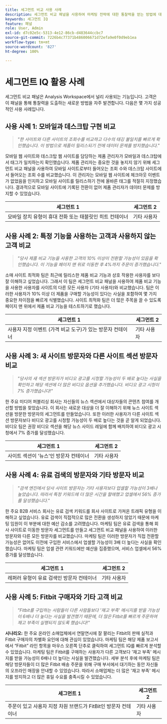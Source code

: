 ```yaml
---
title: 세그먼트 비교 사용 사례
description: 세그먼트 비교 패널을 사용하여 마케팅 전략에 대한 통찰력을 얻는 방법에 대한 실제 사용 사례를 알아봅니다.
keywords: 세그먼트 IQ
feature: 패널
role: User, Admin
exl-id: d7c02e5c-5313-4e12-86cb-d483644ccbc7
source-git-commit: 7226b4c77371b486006671d72efa9e0f0d9eb1ea
workflow-type: tm+mt
source-wordcount: '827'
ht-degree: 100%

---
```


# 세그먼트 IQ 활용 사례

세그먼트 비교 패널은 Analysis Workspace에서 널리 사용되는 기능입니다. 고객은 이 패널을 통해 통찰력을 도출하는 새로운 방법을 자주 발견합니다. 다음은 몇 가지 성공적인 사용 사례입니다.

## 사용 사례 1: 모바일과 데스크탑 구현 비교

> *&quot;한 사이트와 다른 사이트의 조회수를 비교하고 다수의 태깅 불일치를 빠르게 확인했습니다. 이 방법으로 제품이 릴리스되기 전에 데이터 문제를 방지했습니다.&quot;*

모바일 웹 사이트와 데스크탑 웹 사이트를 담당하는 제품 관리자가 모바일과 데스크탑에서 태그가 일치하는지 확인했습니다. 제품 관리자는 중요한 것을 놓지지 않기 위해 세그먼트 비교 패널을 사용하여 모바일 사이트로부터 들어오는 조회 수와 데스크탑 사이트에서 들어오는 조회 수를 비교했습니다. 이 관리자는 모바일 웹 사이트에 체크아웃 이벤트가 없었음을 인지하고 모바일 사이트를 릴리스하기 전에 올바른 태그를 적절히 지정했습니다. 결과적으로 모바일 사이트에 기록된 전환이 없어 제품 관리자가 데이터 문제를 방지할 수 있었습니다.

| 세그먼트 1 | 세그먼트 2 |
|--- |--- |
| 모바일 장치 유형이 휴대 전화 또는 태블릿인 히트 컨테이너 | 기타 사용자 |

## 사용 사례 2: 특정 기능을 사용하는 고객과 사용하지 않는 고객 비교

> *&quot;당사 제품 비교 기능을 사용한 고객의 10% 이상이 전환할 가능성이 있음을 확인했습니다. 이 기능을 페이지 맨 위로 이동한 후 4%까지 주문이 증가했습니다.&quot;*

소매 사이트 최적화 팀은 최근에 릴리스한 제품 비교 기능과 상호 작용한 사용자를 보다 잘 이해하고 싶었습니다. 그래서 이 팀은 세그먼트 비교 패널을 사용하여 제품 비교 기능을 사용한 사용자를 사이트의 다른 모든 사용자 (기타 사용자)와 비교했습니다. 팀은 이러한 사용자가 10% 이상 더 제품을 구매할 가능성이 있다는 사실을 포함하여 몇 가지 중요한 차이점을 빠르게 식별했습니다. 사이트 최적화 팀은 더 많은 주목을 끌 수 있도록 페이지 맨 위에서 제품 비교 기능을 테스트하기로 했습니다.

| 세그먼트 1 | 세그먼트 2 |
|--- |--- |
| 사용자 지정 이벤트 (가격 비교 도구)가 있는 방문자 컨테이너 | 기타 사용자 |

## 사용 사례 3: 새 사이트 방문자와 다른 사이트 섹션 방문자 비교

> *&quot;당사의 새 섹션 방문자가 비디오 광고를 시청할 가능성이 두 배로 높다는 사실을 확인하고 해당 섹션에 더 많은 비디오 옵션을 추가했습니다. 비디오 광고 시청이 7% 증가했습니다!&quot;*

한 주요 미디어 퍼블리싱 회사는 자신들의 뉴스 섹션에서 대상자들의 콘텐츠 참여를 개선할 방법을 찾았습니다. 이 회사는 새로운 대상을 더 잘 이해하기 위해 뉴스 사이트 섹션을 방문한 방문자의 세그먼트를 만들었습니다. 또한 이러한 사용자가 다른 사이트 섹션 방문자보다 비디오 광고를 시청할 가능성이 두 배로 높다는 것을 곧 알게 되었습니다. 비디오 팀은 권장 비디오 섹션을 해당 뉴스 사이드 레일에 함께 배치하여 비디오 광고 시청에서 7% 증가를 달성했습니다.

| 세그먼트 1 | 세그먼트 2 |
|--- |--- |
| 사이트 섹션이 &#39;뉴스&#39;인 방문자 컨테이너 | 기타 사용자 |

## 사용 사례 4: 유료 검색의 방문자와 기타 방문자 비교

> *&quot;검색 엔진에서 당사 사이트 방문자는 기타 사용자보다 업셀할 가능성이 3배나 높았습니다. 따라서 특정 키워드에 더 많은 시간을 할애했고 업셀에서 56% 증가를 달성했습니다.&quot;*

한 주요 B2B 서비스 회사는 유료 검색 키워드를 회사 사이트로 가져온 트래픽 유형을 이해하고 싶었습니다. 유료 검색이 직접적으로 많은 전환을 생성하지 않았기 때문에 마케팅 임원이 이 부분에 대한 예산 감소를 고려했습니다. 마케팅 팀은 유료 검색을 통해 회사 사이트로 이동한 방문자 세그먼트를 만들고 세그먼트 비교 패널을 사용하여 이러한 방문자와 다른 모든 방문자를 비교했습니다. 마케팅 팀은 이러한 방문자가 직접 전환할 가능성은 없어도 이전에 구입한 서비스에서 업셀할 가능성이 3배 더 높다는 사실을 확인했습니다. 마케팅 팀은 업셀 관련 키워드에만 예산을 집중했으며, 서비스 업셀에서 56% 증가를 달성했습니다.

| 세그먼트 1 | 세그먼트 2 |
|--- |--- |
| 레퍼러 유형이 유료 검색인 방문자 컨테이너 | 기타 사용자 |

## 사용 사례 5: Fitbit 구매자와 기타 고객 비교

> *&quot;Fitbit를 구입하는 사람들이 다른 사람들보다 &#39;재고 부족&#39; 메시지를 받을 가능성이 6배나 더 높다는 사실을 발견했기 때문에, 더 많은 Fitbit를 빠르게 주문하여 재고 부족이 실행되지 않도록 했습니다!&quot;*

**시나리오:** 한 주요 온라인 소매업체에서 연말연시에 잘 팔리는 Fitbit의 판매 실적과 Fitbit 구매자의 차별화 요인에 대해 관심이 있었습니다. 마케팅 팀은 해당 제품 보고서에서 “Fitbit” 라인 항목을 마우스 오른쪽 단추로 클릭하여 세그먼트 IQ를 빠르게 분석할 수 있었습니다. 마케팅 팀은 Fitbit를 구매하는 사용자가 다른 고객보다 &#39;재고 부족&#39; 메시지를 받을 가능성이 6배나 더 높다는 사실을 발견했습니다. 세부 분석 후에 마케팅 팀은 해당 방문자들이 더 많은 Fitbit 배송 주문을 위해 구매 부서에서 대기하는 동안 자신들의 오프라인 매장을 안내할 수 있었습니다. 따라서 소매업체는 더 많은 &#39;재고 부족&#39; 메시지를 방지하고 더 많은 휴일 수요를 충족시킬 수 있었습니다.

| 세그먼트 1 | 세그먼트 2 |
|--- |--- |
| 주문이 있고 사용자 지정 차원 브랜드가 FitBit인 방문자 컨테이너 | 기타 사용자 |
